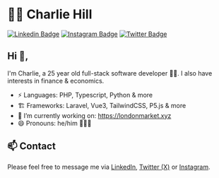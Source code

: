 # 👨‍💻 Charlie Hill  
[![Linkedin Badge](https://img.shields.io/badge/LinkedIn-0077B5?style=for-the-badge&logo=linkedin&logoColor=white&link=https://www.linkedin.com/in/charliehilluk/)](https://www.linkedin.com/in/charliehilluk/)
[![Instagram Badge](https://img.shields.io/badge/Instagram-E4405F?style=for-the-badge&logo=instagram&logoColor=white)](https://www.instagram.com/realcharliehill/)
 [![Twitter Badge](https://img.shields.io/badge/Twitter-1DA1F2?style=for-the-badge&logo=twitter&logoColor=white)](https://twitter.com/charliehillreal)

## Hi 👋, 
I'm Charlie, a 25 year old full-stack software developer 👨‍💻. I also have interests in finance & economics. 

- ⚡ Languages: PHP, Typescript, Python & more
- 🏗️ Frameworks: Laravel, Vue3, TailwindCSS, P5.js & more
- 🔭 I’m currently working on: https://londonmarket.xyz
- 😄 Pronouns: he/him 🌈🏳‍🌈
<!-- - 💬 Ask me about: tech, memes, anime -->
<!-- - 🌱 I’m currently learning:  -->
<!-- - 👯 I’m looking to collaborate on:  -->
<!-- - 🤔 I’m looking for help with  -->
<!-- - 💬 Ask me about ... -->
<!-- - 📫 How to reach me: ... -->
<!-- - 😄 Pronouns: ... -->
<!-- - ⚡ Fun fact: ... -->


## 📫 Contact
Please feel free to message me via [LinkedIn](https://www.linkedin.com/in/charliehilluk/), [Twitter (X)](https://twitter.com/charliehillreal) or [Instagram](https://www.instagram.com/realcharliehill/).
